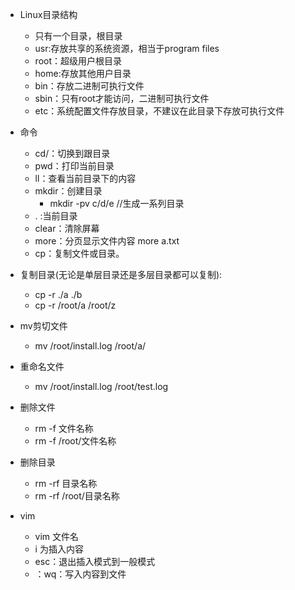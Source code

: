 * Linux目录结构
	* 只有一个目录，根目录
	* usr:存放共享的系统资源，相当于program files
	* root：超级用户根目录
	* home:存放其他用户目录
	* bin：存放二进制可执行文件
	* sbin：只有root才能访问，二进制可执行文件
	* etc：系统配置文件存放目录，不建议在此目录下存放可执行文件

* 命令
	* cd/：切换到跟目录
	* pwd：打印当前目录
	* ll：查看当前目录下的内容
	* mkdir：创建目录
		* mkdir -pv c/d/e    //生成一系列目录
	* . :当前目录
	* clear：清除屏幕
	* more：分页显示文件内容 	more a.txt
	* cp：复制文件或目录。
* 复制目录(无论是单层目录还是多层目录都可以复制):
	* cp  -r  ./a  ./b
	* cp  -r  /root/a  /root/z

* mv剪切文件
	* mv  /root/install.log  /root/a/
* 重命名文件
	* mv  /root/install.log  /root/test.log
* 删除文件
	* rm -f  文件名称
	* rm -f  /root/文件名称
* 删除目录
	* rm -rf 目录名称
	* rm -rf  /root/目录名称
* vim
	* vim 文件名
	* i 为插入内容
	* esc：退出插入模式到一般模式
	* ：wq：写入内容到文件